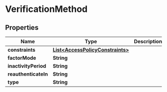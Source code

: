 

# VerificationMethod


## Properties

| Name | Type | Description | Notes |
|------------ | ------------- | ------------- | -------------|
|**constraints** | [**List&lt;AccessPolicyConstraints&gt;**](AccessPolicyConstraints.md) |  |  [optional] |
|**factorMode** | **String** |  |  [optional] |
|**inactivityPeriod** | **String** |  |  [optional] |
|**reauthenticateIn** | **String** |  |  [optional] |
|**type** | **String** |  |  [optional] |



